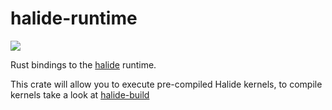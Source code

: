 # halide-runtime

<a href="https://crates.io/crates/halide-runtime">
    <img src="https://img.shields.io/crates/v/halide-runtime.svg">
</a>

Rust bindings to the [halide](https://github.com/halide/halide) runtime.

This crate will allow you to execute pre-compiled Halide kernels, to compile kernels take a look at [halide-build](https://github.com/zshipko/halide-build)

